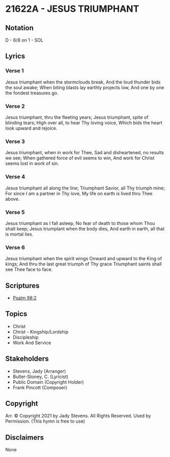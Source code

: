 # 21622A - JESUS TRIUMPHANT

## Notation

D - 6/8 on 1 - SOL

## Lyrics

### Verse 1

Jesus triumphant when the stormclouds break, And the loud thunder bids the soul awake; When biting blasts lay earthly projects low, And one by one the fondest treasures go.

### Verse 2

Jesus triumphant, thru the fleeting years; Jesus triumphant, spite of blinding tears; High over all, to hear Thy loving voice, Which bids the heart look upward and rejoice.

### Verse 3

Jesus triumphant, when in work for Thee, Sad and disheartened, no results we see; When gathered force of evil seems to win, And work for Christ seems lost in work of sin.

### Verse 4

Jesus triumphant all along the line; Triumphant Savior, all Thy triumph mine; For since I am a partner in Thy love, My life on earth is lived thru Thee above.

### Verse 5

Jesus triumphant as I fall asleep, No fear of death to those whom Thou shalt keep; Jesus triumplant when the body dies, And earth in earth, all that is mortal lies.

### Verse 6

Jesus triumphant when the spirit wings Onward and upward to the King of kings; And thru the last great triumph of Thy grace Triumphant saints shall see Thee face to face.


## Scriptures

- [Psalm 98:2](https://www.biblegateway.com/passage/?search=Psalm%2098%3A2)

## Topics

- Christ
- Christ - Kingship/Lordship
- Discipleship
- Work And Service

## Stakeholders

- Stevens, Jady (Arranger)
- Butler-Stoney, C.  (Lyricist)
- Public Domain (Copyright Holder)
- Frank Pincott (Composer)

## Copyright

Arr. © Copyright 2021 by Jady Stevens. All Rights Reserved. Used by Permission.
(This hymn is free to use)

## Disclaimers

None

